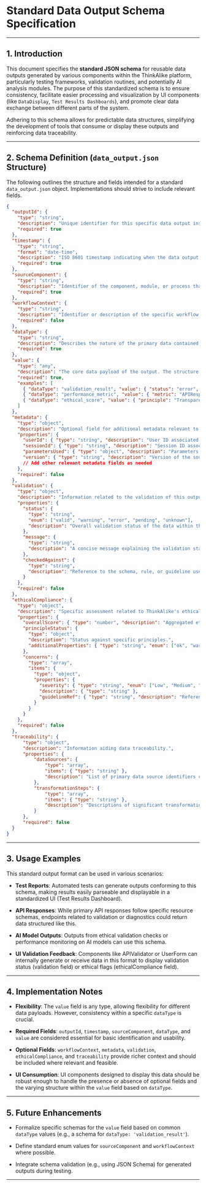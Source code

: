 # Standard Data Output Schema Specification

---

## 1. Introduction

This document specifies the **standard JSON schema** for reusable data outputs generated by various components within the ThinkAlike platform, particularly testing frameworks, validation routines, and potentially AI analysis modules. The purpose of this standardized schema is to ensure consistency, facilitate easier processing and visualization by UI components (like `DataDisplay`, `Test Results Dashboards`), and promote clear data exchange between different parts of the system.

Adhering to this schema allows for predictable data structures, simplifying the development of tools that consume or display these outputs and reinforcing data traceability.

---

## 2. Schema Definition (`data_output.json` Structure)

The following outlines the structure and fields intended for a standard `data_output.json` object. Implementations should strive to include relevant fields.

```json
{
  "outputId": {
    "type": "string",
    "description": "Unique identifier for this specific data output instance (e.g., UUID, timestamp-based ID).",
    "required": true
  },
  "timestamp": {
    "type": "string",
    "format": "date-time",
    "description": "ISO 8601 timestamp indicating when the data output was generated.",
    "required": true
  },
  "sourceComponent": {
    "type": "string",
    "description": "Identifier of the component, module, or process that generated this output (e.g., 'MatchingAlgorithm_v1.2', 'UI_UserForm_ProfileEdit', 'EthicalComplianceTest_BiasCheck').",
    "required": true
  },
  "workflowContext": {
    "type": "string",
    "description": "Identifier or description of the specific workflow or user action this output relates to (e.g., 'user_registration', 'fetch_potential_matches', 'community_guideline_validation').",
    "required": false
  },
  "dataType": {
    "type": "string",
    "description": "Describes the nature of the primary data contained in the 'value' field (e.g., 'validation_result', 'performance_metric', 'ai_recommendation_list', 'user_data_snapshot', 'ethical_score').",
    "required": true
  },
  "value": {
    "type": "any",
    "description": "The core data payload of the output. The structure depends heavily on the 'dataType'. Could be a simple value, an object, or an array.",
    "required": true,
    "examples": [
      { "dataType": "validation_result", "value": { "status": "error", "field": "email", "message": "Invalid format." } },
      { "dataType": "performance_metric", "value": { "metric": "APIResponseTime", "value": 150, "unit": "ms" } },
      { "dataType": "ethical_score", "value": { "principle": "Transparency", "score": 0.85, "rationale": "Algorithm steps logged." } }
    ]
  },
  "metadata": {
    "type": "object",
    "description": "Optional field for additional metadata relevant to the output.",
    "properties": {
      "userId": { "type": "string", "description": "User ID associated with this output, if applicable." },
      "sessionId": { "type": "string", "description": "Session ID associated with this output, if applicable." },
      "parametersUsed": { "type": "object", "description": "Parameters used by the sourceComponent to generate this output." },
      "version": { "type": "string", "description": "Version of the sourceComponent or data schema used." }
      // Add other relevant metadata fields as needed
    },
    "required": false
  },
  "validation": {
    "type": "object",
    "description": "Information related to the validation of this output itself, particularly for UI display.",
    "properties": {
      "status": {
        "type": "string",
        "enum": ["valid", "warning", "error", "pending", "unknown"],
        "description": "Overall validation status of the data within the 'value' field."
      },
      "message": {
        "type": "string",
        "description": "A concise message explaining the validation status, especially for warnings or errors."
      },
      "checkedAgainst": {
        "type": "string",
        "description": "Reference to the schema, rule, or guideline used for validation."
      }
    },
    "required": false
  },
  "ethicalCompliance": {
    "type": "object",
    "description": "Specific assessment related to ThinkAlike's ethical guidelines, potentially linking to CoreValuesValidator output.",
    "properties": {
      "overallScore": { "type": "number", "description": "Aggregated ethical alignment score (e.g., 0-100)." },
      "principleStatus": {
        "type": "object",
        "description": "Status against specific principles.",
        "additionalProperties": { "type": "string", "enum": ["ok", "warning", "violation"] }
      },
      "concerns": {
        "type": "array",
        "items": {
          "type": "object",
          "properties": {
            "severity": { "type": "string", "enum": ["Low", "Medium", "High", "Critical"] },
            "description": { "type": "string" },
            "guidelineRef": { "type": "string", "description": "Reference to violated ethical guideline ID." }
          }
        }
      }
    },
    "required": false
  },
  "traceability": {
      "type": "object",
      "description": "Information aiding data traceability.",
      "properties": {
          "dataSources": {
              "type": "array",
              "items": { "type": "string" },
              "description": "List of primary data source identifiers contributing to this output."
          },
          "transformationSteps": {
              "type": "array",
              "items": { "type": "string" },
              "description": "Descriptions of significant transformations applied to the data."
          }
      },
      "required": false
  }
}
```

---

## 3. Usage Examples

This standard output format can be used in various scenarios:

- **Test Reports**: Automated tests can generate outputs conforming to this schema, making results easily parseable and displayable in a standardized UI (Test Results Dashboard).

- **API Responses**: While primary API responses follow specific resource schemas, endpoints related to validation or diagnostics could return data structured like this.

- **AI Model Outputs**: Outputs from ethical validation checks or performance monitoring on AI models can use this schema.

- **UI Validation Feedback**: Components like APIValidator or UserForm can internally generate or receive data in this format to display validation status (validation field) or ethical flags (ethicalCompliance field).

---

## 4. Implementation Notes

- **Flexibility**: The `value` field is any type, allowing flexibility for different data payloads. However, consistency within a specific `dataType` is crucial.

- **Required Fields**: `outputId`, `timestamp`, `sourceComponent`, `dataType`, and `value` are considered essential for basic identification and usability.

- **Optional Fields**: `workflowContext`, `metadata`, `validation`, `ethicalCompliance`, and `traceability` provide richer context and should be included where relevant and feasible.

- **UI Consumption**: UI components designed to display this data should be robust enough to handle the presence or absence of optional fields and the varying structure within the `value` field based on `dataType`.

---

## 5. Future Enhancements

- Formalize specific schemas for the `value` field based on common `dataType` values (e.g., a schema for `dataType: 'validation_result'`).

- Define standard enum values for `sourceComponent` and `workflowContext` where possible.

- Integrate schema validation (e.g., using JSON Schema) for generated outputs during testing.

---

